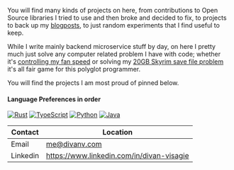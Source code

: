 You will find many kinds of projects on here, from contributions to Open Source libraries I tried to use and then broke and decided to fix, to projects to back up my [blogposts](https://divanv.com/), to just random experiments that I find useful to keep.

While I write mainly backend microservice stuff by day, on here I pretty much just solve any computer related problem I have with code; whether it's [controlling my fan speed](https://github.com/Sector-F-Labs/nv-settings-cli) or solving my [20GB Skyrim save file problem](https://github.com/divanvisagie/Arcanaeum) it's all fair game for this polyglot programmer.

You will find the projects I am most proud of pinned below.

#### Language Preferences in order
[![Rust](https://skillicons.dev/icons?i=rust)](https://github.com/divanvisagie?tab=repositories&q=&type=&language=rust&sort=)
[![TyoeScript](https://skillicons.dev/icons?i=ts)](https://github.com/divanvisagie?tab=repositories&q=&type=&language=typescript&sort=)
[![Python](https://skillicons.dev/icons?i=py)](https://github.com/divanvisagie?tab=repositories&q=&type=&language=python&sort=)
[![Java](https://skillicons.dev/icons?i=java)](https://github.com/divanvisagie?tab=repositories&q=&type=&language=java&sort=)

|Contact|Location|
|-|-|
|Email|me@divanv.com|
|Linkedin|https://www.linkedin.com/in/divan-visagie|
